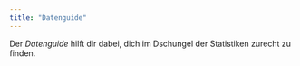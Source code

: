 ```yaml
---
title: "Datenguide"
---
```


Der *Datenguide* hilft dir dabei, dich im Dschungel der Statistiken zurecht zu finden.
